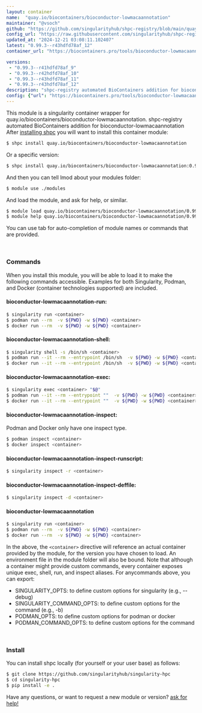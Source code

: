 ```yaml
---
layout: container
name:  "quay.io/biocontainers/bioconductor-lowmacaannotation"
maintainer: "@vsoch"
github: "https://github.com/singularityhub/shpc-registry/blob/main/quay.io/biocontainers/bioconductor-lowmacaannotation/container.yaml"
config_url: "https://raw.githubusercontent.com/singularityhub/shpc-registry/main/quay.io/biocontainers/bioconductor-lowmacaannotation/container.yaml"
updated_at: "2024-12-21 03:08:11.102407"
latest: "0.99.3--r43hdfd78af_12"
container_url: "https://biocontainers.pro/tools/bioconductor-lowmacaannotation"

versions:
 - "0.99.3--r41hdfd78af_9"
 - "0.99.3--r42hdfd78af_10"
 - "0.99.3--r43hdfd78af_11"
 - "0.99.3--r43hdfd78af_12"
description: "shpc-registry automated BioContainers addition for bioconductor-lowmacaannotation"
config: {"url": "https://biocontainers.pro/tools/bioconductor-lowmacaannotation", "maintainer": "@vsoch", "description": "shpc-registry automated BioContainers addition for bioconductor-lowmacaannotation", "latest": {"0.99.3--r43hdfd78af_12": "sha256:ee4eede6c7d19f2002833a434aab1bd9767f20ffb23cc758f691c6c065499bb2"}, "tags": {"0.99.3--r41hdfd78af_9": "sha256:dbc4ab06b35d462c65a2be4019c2f51985707801243c33dd3ada3d9714fcf6eb", "0.99.3--r42hdfd78af_10": "sha256:017870cb6f905dfa5c455dac48d201d22ecd12d2ef231b8d5f4ce38a3edbe6cf", "0.99.3--r43hdfd78af_11": "sha256:e33e698260a1bbdcba90014c95277fd4edd546a646b49582345b7082692aa579", "0.99.3--r43hdfd78af_12": "sha256:ee4eede6c7d19f2002833a434aab1bd9767f20ffb23cc758f691c6c065499bb2"}, "docker": "quay.io/biocontainers/bioconductor-lowmacaannotation"}
---
```


This module is a singularity container wrapper for quay.io/biocontainers/bioconductor-lowmacaannotation.
shpc-registry automated BioContainers addition for bioconductor-lowmacaannotation
After [installing shpc](#install) you will want to install this container module:


```bash
$ shpc install quay.io/biocontainers/bioconductor-lowmacaannotation
```

Or a specific version:

```bash
$ shpc install quay.io/biocontainers/bioconductor-lowmacaannotation:0.99.3--r43hdfd78af_12
```

And then you can tell lmod about your modules folder:

```bash
$ module use ./modules
```

And load the module, and ask for help, or similar.

```bash
$ module load quay.io/biocontainers/bioconductor-lowmacaannotation/0.99.3--r43hdfd78af_12
$ module help quay.io/biocontainers/bioconductor-lowmacaannotation/0.99.3--r43hdfd78af_12
```

You can use tab for auto-completion of module names or commands that are provided.

<br>

### Commands

When you install this module, you will be able to load it to make the following commands accessible.
Examples for both Singularity, Podman, and Docker (container technologies supported) are included.

#### bioconductor-lowmacaannotation-run:

```bash
$ singularity run <container>
$ podman run --rm  -v ${PWD} -w ${PWD} <container>
$ docker run --rm  -v ${PWD} -w ${PWD} <container>
```

#### bioconductor-lowmacaannotation-shell:

```bash
$ singularity shell -s /bin/sh <container>
$ podman run --it --rm --entrypoint /bin/sh  -v ${PWD} -w ${PWD} <container>
$ docker run --it --rm --entrypoint /bin/sh  -v ${PWD} -w ${PWD} <container>
```

#### bioconductor-lowmacaannotation-exec:

```bash
$ singularity exec <container> "$@"
$ podman run --it --rm --entrypoint ""  -v ${PWD} -w ${PWD} <container> "$@"
$ docker run --it --rm --entrypoint ""  -v ${PWD} -w ${PWD} <container> "$@"
```

#### bioconductor-lowmacaannotation-inspect:

Podman and Docker only have one inspect type.

```bash
$ podman inspect <container>
$ docker inspect <container>
```

#### bioconductor-lowmacaannotation-inspect-runscript:

```bash
$ singularity inspect -r <container>
```

#### bioconductor-lowmacaannotation-inspect-deffile:

```bash
$ singularity inspect -d <container>
```



#### bioconductor-lowmacaannotation

```bash
$ singularity run <container>
$ podman run --rm  -v ${PWD} -w ${PWD} <container>
$ docker run --rm  -v ${PWD} -w ${PWD} <container>
```


In the above, the `<container>` directive will reference an actual container provided
by the module, for the version you have chosen to load. An environment file in the
module folder will also be bound. Note that although a container
might provide custom commands, every container exposes unique exec, shell, run, and
inspect aliases. For anycommands above, you can export:

 - SINGULARITY_OPTS: to define custom options for singularity (e.g., --debug)
 - SINGULARITY_COMMAND_OPTS: to define custom options for the command (e.g., -b)
 - PODMAN_OPTS: to define custom options for podman or docker
 - PODMAN_COMMAND_OPTS: to define custom options for the command

<br>

### Install

You can install shpc locally (for yourself or your user base) as follows:

```bash
$ git clone https://github.com/singularityhub/singularity-hpc
$ cd singularity-hpc
$ pip install -e .
```

Have any questions, or want to request a new module or version? [ask for help!](https://github.com/singularityhub/singularity-hpc/issues)